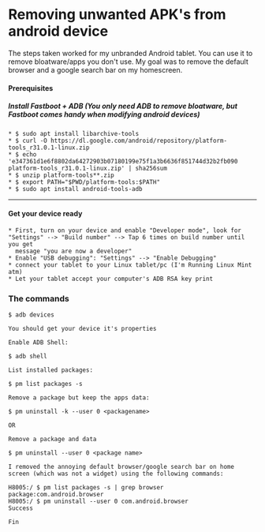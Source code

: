 # Removing unwanted APK's from android device
The steps taken worked for my unbranded Android tablet. You can use it to remove bloatware/apps you don't use.
My goal was to remove the default browser and a google search bar on my homescreen.

#### Prerequisites
##### Install Fastboot + ADB (You only need ADB to remove bloatware, but Fastboot comes handy when modifying android devices)<br>


```
* $ sudo apt install libarchive-tools
* $ curl -O https://dl.google.com/android/repository/platform-tools_r31.0.1-linux.zip
* $ echo 'e347361d1e6f8802da64272903b07180199e75f1a3b6636f851744d32b2fb090  platform-tools_r31.0.1-linux.zip' | sha256sum
* $ unzip platform-tools**.zip
* $ export PATH="$PWD/platform-tools:$PATH"
* $ sudo apt install android-tools-adb
```

---

#### Get your device ready

```
* First, turn on your device and enable "Developer mode", look for "Settings" --> "Build number" --> Tap 6 times on build number until you get 
  message "you are now a developer"
* Enable "USB debugging": "Settings" --> "Enable Debugging"
* connect your tablet to your Linux tablet/pc (I'm Running Linux Mint atm)
* Let your tablet accept your computer's ADB RSA key print
```

### The commands

```
$ adb devices

You should get your device it's properties
```

```
Enable ADB Shell:

$ adb shell
```

```
List installed packages:

$ pm list packages -s
```

```
Remove a package but keep the apps data:

$ pm uninstall -k --user 0 <packagename>

OR

Remove a package and data

$ pm uninstall --user 0 <package name>
```

```
I removed the annoying default browser/google search bar on home screen (which was not a widget) using the following commands:

H8005:/ $ pm list packages -s | grep browser
package:com.android.browser
H8005:/ $ pm uninstall --user 0 com.android.browser
Success
```

```
Fin
```